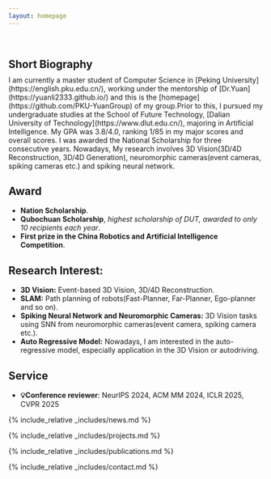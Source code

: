 ```yaml
---
layout: homepage
---
```


<h1 id="about-me"></h1>

<h2 style="margin: 60px 0px 10px;">Short Biography</h2>
I am currently a master student of Computer Science in [Peking University](https://english.pku.edu.cn/), working under the mentorship of [Dr.Yuan](https://yuanli2333.github.io/) and this is the [homepage](https://github.com/PKU-YuanGroup) of my group.Prior to this, I pursued my undergraduate studies at the School of Future Technology, [Dalian University of Technology](https://www.dlut.edu.cn/), majoring in Artificial Intelligence. My GPA was 3.8/4.0, ranking 1/85 in my major scores and overall scores. I was awarded the National Scholarship for three consecutive years. Nowadays, My research involves 3D Vision(3D/4D Reconstruction, 3D/4D Generation), neuromorphic cameras(event cameras, spiking cameras etc.) and spiking neural network.

## Award
- **Nation Scholarship**.
- **Qubochuan Scholarship**, *highest scholarship of DUT, awarded to only 10 recipients each year*.
- **First prize in the China Robotics and Artificial Intelligence Competition**.

## Research Interest:

- **3D Vision:** Event-based 3D Vision, 3D/4D Reconstruction. 
- **SLAM:** Path planning of robots(Fast-Planner, Far-Planner, Ego-planner and so on).
- **Spiking Neural Network and Neuromorphic Cameras:** 3D Vision tasks using SNN from neuromorphic cameras(event camera, spiking camera etc.).
- **Auto Regressive Model:** Nowadays, I am interested in the auto-regressive model, especially application in the 3D Vision or autodriving.

## Service

- **💡Conference reviewer**: NeurIPS 2024, ACM MM 2024, ICLR 2025, CVPR 2025

{% include_relative _includes/news.md %}

{% include_relative _includes/projects.md %}

{% include_relative _includes/publications.md %}

{% include_relative _includes/contact.md %}
